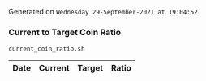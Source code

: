 Generated on `Wednesday 29-September-2021 at 19:04:52`

### Current to Target Coin Ratio
`current_coin_ratio.sh`

Date|Current|Target|Ratio
---|---|---|---
